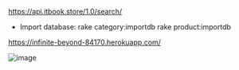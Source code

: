 https://api.itbook.store/1.0/search/

- Import database:
  rake category:importdb
  rake product:importdb
  
https://infinite-beyond-84170.herokuapp.com/

![image](https://user-images.githubusercontent.com/60055231/123984649-00dfa500-d9ef-11eb-809b-e0561947a59f.png)


